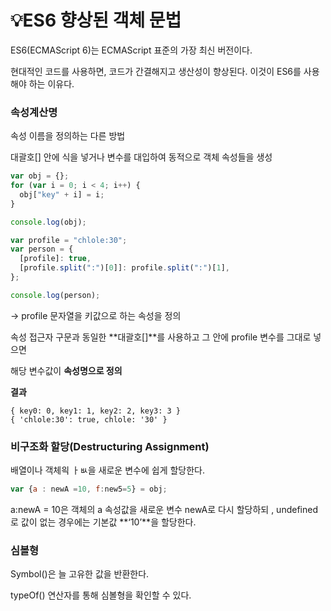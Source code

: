 # 💡ES6 향상된 객체 문법

ES6(ECMAScript 6)는 ECMAScript 표준의 가장 최신 버전이다.

현대적인 코드를 사용하면, 코드가 간결해지고 생산성이 향상된다. 이것이 ES6를 사용해야 하는 이유다.

### 속성계산명

속성 이름을 정의하는 다른 방법

대괄호[] 안에 식을 넣거나 변수를 대입하여 동적으로 객체 속성들을 생성

```jsx
var obj = {};
for (var i = 0; i < 4; i++) {
  obj["key" + i] = i;
}

console.log(obj);

var profile = "chlole:30";
var person = {
  [profile]: true,
  [profile.split(":")[0]]: profile.split(":")[1],
};

console.log(person);
```

→ profile 문자열을 키값으로 하는 속성을 정의

속성 접근자 구문과 동일한 **대괄호[]**를 사용하고 그 안에 profile 변수를 그대로 넣으면 

해당 변수값이 **속성명으로 정의**

**결과**

```
{ key0: 0, key1: 1, key2: 2, key3: 3 }
{ 'chlole:30': true, chlole: '30' }
```

### 비구조화 할당(Destructuring Assignment)

배열이나 객체읙 ㅏㅄ을 새로운 변수에 쉽게 할당한다.

```jsx
var {a : newA =10, f:new5=5} = obj;
```

a:newA = 10은 객체의 a 속성값을 새로운 변수 newA로 다시 할당하되 , undefined로 값이 없는 경우에는 기본값 **‘10’**을 할당한다.

### 심볼형

Symbol()은 늘 고유한 값을 반환한다.

typeOf() 연산자를 통해 심볼형을 확인할 수 있다.
